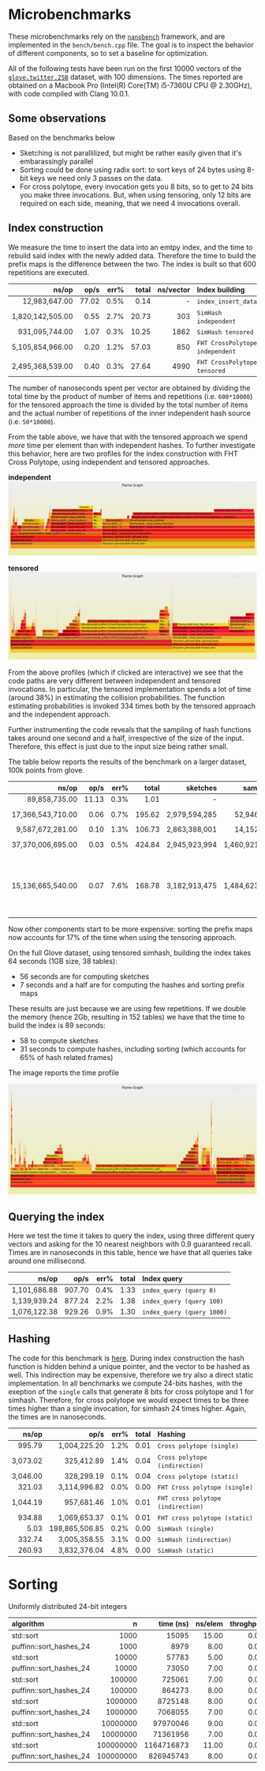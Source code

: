 # Microbenchmarks

These microbenchmarks rely on the [`nanobench`](https://nanobench.ankerl.com/) framework, and are implemented in the `bench/bench.cpp` file.
The goal is to inspect the behavior of different components, so to set a baseline for optimization.

All of the following tests have been run on the first 10000 vectors of the [`glove.twitter.25B`](https://nlp.stanford.edu/data/glove.twitter.27B.zip) dataset, with 100 dimensions.
The times reported are obtained on a Macbook Pro (Intel(R) Core(TM) i5-7360U CPU @ 2.30GHz), with code compiled with Clang 10.0.1.

## Some observations
Based on the benchmarks below

- Sketching is not parallilized, but might be rather easily given that it's embarassingly parallel
- Sorting could be done using radix sort: to sort keys of 24 bytes using 8-bit keys we need only 3 passes on the data.
- For cross polytope, every invocation gets you 8 bits, so to get to 24 bits you make three invocations.
But, when using tensoring, only 12 bits are required on each side, meaning, that we need 4 invocations overall.

## Index construction

We measure the time to insert the data into an emtpy index, and the time to rebuild said index with the newly added data.
Therefore the time to build the prefix maps is the difference between the two.
The index is built so that 600 repetitions are executed.

|               ns/op |                op/s |    err% |     total | ns/vector | Index building
|--------------------:|--------------------:|--------:|----------:|----------:|:---------------
|       12,983,647.00 |               77.02 |    0.5% |      0.14 |         - | `index_insert_data`
|    1,820,142,505.00 |                0.55 |    2.7% |     20.73 |       303 | `SimHash independent`
|      931,095,744.00 |                1.07 |    0.3% |     10.25 |      1862 | `SimHash tensored`
|    5,105,854,966.00 |                0.20 |    1.2% |     57.03 |       850 | `FHT CrossPolytope independent`
|    2,495,368,539.00 |                0.40 |    0.3% |     27.64 |      4990 | `FHT CrossPolytope tensored`

The number of nanoseconds spent per vector are obtained by dividing the total time by the product of number of items and repetitions (i.e. `600*10000`)
for the tensored approach the time is divided by the total number of items and the actual number of repetitions of the inner independent hash source (i.e. `50*10000`).

From the table above, we have that with the tensored approach we spend _more_ time per element than with independent hashes.
To further investigate this behavior,
here are two profiles for the index construction with FHT Cross Polytope, using independent and tensored approaches.

**independent**
[![independent hash functions construction](flame-independent-fht-cp.svg)](https://raw.githubusercontent.com/Cecca/puffinn/master/bench/flame-independent-fht-cp.svg)

**tensored**
[![tensored hash functions construction](flame-tensored-fht-cp.svg)](https://raw.githubusercontent.com/Cecca/puffinn/master/bench/flame-tensored-fht-cp.svg)

From the above profiles (which if clicked are interactive) we see that the code paths are very different between independent and tensored invocations.
In particular, the tensored implementation spends a lot of time (around 38%) in estimating the collision probabilities.
The function estimating probabilities is invoked 334 times both by the tensored approach and the independent approach.

Further instrumenting the code reveals that the sampling of hash functions takes around one second and a half, irrespective of the size of the input.
Therefore, this effect is just due to the input size being rather small.

The table below reports the results of the benchmark on a larger dataset, 100k points from glove.

|               ns/op |                op/s |    err% |     total | sketches | sampling | hashing | Index building
|--------------------:|--------------------:|--------:|----------:|---------:|---------:|--------:|:---------------
|       89,858,735.00 |               11.13 |    0.3% |      1.01 |  -       |      -   |  -      | `index_insert_data`
|   17,366,543,710.00 |                0.06 |    0.7% |    195.62 |    2,979,594,285 |     52,946,855     |   14,054,349,816      | `SimHash independent`
|    9,587,672,281.00 |                0.10 |    1.3% |    106.73 |     2,863,388,001 |    14,152,603      |     6,404,964,113    | `SimHash tensored`
|   37,370,006,695.00 |                0.03 |    0.5% |    424.84 |     2,945,923,994 |     1,460,921,248     |     32,824,801,263    | `FHT CrossPolytope independent`
|   15,136,665,540.00 |                0.07 |    7.6% |    168.78 |      3,182,913,475 |      1,484,623,280              |      8,475,368,707             | :wavy_dash: `FHT CrossPolytope tensored` (Unstable with ~1.0 iters. Increase `minEpochIterations` to e.g. 10)


Now other components start to be more expensive: sorting the prefix maps now accounts for 17% of the time when using the tensoring approach.

On the full Glove dataset, using tensored simhash, building the index takes 64 seconds (1GB size, 38 tables):
- 56 seconds are for computing sketches
- 7 seconds and a half are for computing the hashes and sorting prefix maps

These results are just because we are using few repetitions. 
If we double the memory (hence 2Gb, resulting in 152 tables) we have that the time to build the index is 89 seconds:
- 58 to compute sketches
- 31 seconds to compute hashes, including sorting (which accounts for 65% of hash related frames)

The image reports the time profile

[![independent hash functions construction](flame-tensor-simhash-full-glove.svg)](https://raw.githubusercontent.com/Cecca/puffinn/master/bench/flame-tensor-simhash-full-glove.svg)

## Querying the index

Here we test the time it takes to query the index, using three different query vectors and asking for the 10 nearest neighbors with 0.9 guaranteed recall.
Times are in nanoseconds in this table, hence we have that all queries take around one millisecond.

|               ns/op |                op/s |    err% |     total | Index query
|--------------------:|--------------------:|--------:|----------:|:------------
|        1,101,686.88 |              907.70 |    0.4% |      1.33 | `index_query (query 0)`
|        1,139,939.24 |              877.24 |    2.2% |      1.38 | `index_query (query 100)`
|        1,076,122.38 |              929.26 |    0.9% |      1.30 | `index_query (query 1000)`

## Hashing

The code for this benchmark is [here](https://github.com/Cecca/puffinn/blob/3142c5d2c0e101bcfce119cd33d98e7250ab3aa1/bench/bench.cpp#L121-L145).
During index construction the hash function is hidden behind a unique pointer, and the vector to be hashed as well.
This indirection may be expensive, therefore we try also a direct static implementation. 
In all benchmarks we compute 24-bits hashes, with the exeption of the `single` calls that generate 8 bits for cross polytope and 1 for simhash.
Therefore, for cross polytope we would expect times to be three times higher than a single invocation, for simhash 24 times higher.
Again, the times are in nanoseconds.

|               ns/op |                op/s |    err% |     total | Hashing
|--------------------:|--------------------:|--------:|----------:|:--------
|              995.79 |        1,004,225.20 |    1.2% |      0.01 | `Cross polytope (single)`
|            3,073.02 |          325,412.89 |    1.4% |      0.04 | `Cross polytope (indirection)`
|            3,046.00 |          328,299.19 |    0.1% |      0.04 | `Cross polytope (static)`
|              321.03 |        3,114,996.82 |    0.0% |      0.00 | `FHT Cross polytope (single)`
|            1,044.19 |          957,681.46 |    1.0% |      0.01 | `FHT cross polytope (indirection)`
|              934.88 |        1,069,653.37 |    0.1% |      0.01 | `FHT cross polytope (static)`
|                5.03 |      198,865,506.85 |    0.2% |      0.00 | `SimHash (single)`
|              332.74 |        3,005,358.55 |    3.1% |      0.00 | `SimHash (indirection)`
|              260.93 |        3,832,376.04 |    4.8% |      0.00 | `SimHash (static)`


# Sorting

Uniformly distributed 24-bit integers

| algorithm               |          n |    time (ns) |    ns/elem |  throghput |
| :---------------------- | ---------: | -----------: | ---------: | ---------: |
| std::sort               |       1000 |        15095 |      15.00 |       0.00 |
| puffinn::sort_hashes_24 |       1000 |         8979 |       8.00 |       0.00 |
| std::sort               |      10000 |        57783 |       5.00 |       0.00 |
| puffinn::sort_hashes_24 |      10000 |        73050 |       7.00 |       0.00 |
| std::sort               |     100000 |       725061 |       7.00 |       0.00 |
| puffinn::sort_hashes_24 |     100000 |       864273 |       8.00 |       0.00 |
| std::sort               |    1000000 |      8725148 |       8.00 |       0.00 |
| puffinn::sort_hashes_24 |    1000000 |      7068055 |       7.00 |       0.00 |
| std::sort               |   10000000 |     97970046 |       9.00 |       0.00 |
| puffinn::sort_hashes_24 |   10000000 |     71361956 |       7.00 |       0.00 |
| std::sort               |  100000000 |   1164716873 |      11.00 |       0.00 |
| puffinn::sort_hashes_24 |  100000000 |    826945743 |       8.00 |       0.00 |
